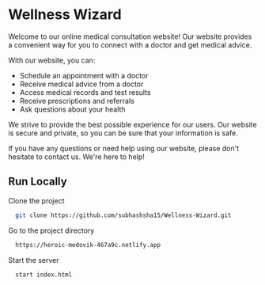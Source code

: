 
# Wellness Wizard

Welcome to our online medical consultation website! Our website provides a convenient way for you to connect with a doctor and get medical advice.

With our website, you can:

- Schedule an appointment with a doctor
- Receive medical advice from a doctor
- Access medical records and test results
- Receive prescriptions and referrals
- Ask questions about your health

We strive to provide the best possible experience for our users. Our website is secure and private, so you can be sure that your information is safe.

If you have any questions or need help using our website, please don't hesitate to contact us. We're here to help!


## Run Locally

Clone the project

```bash
  git clone https://github.com/subhashsha15/Wellness-Wizard.git
```

Go to the project directory

```bash
  https://heroic-medovik-467a9c.netlify.app
```

Start the server

```bash
  start index.html
```


